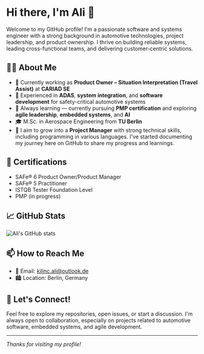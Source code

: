 # Hi there, I'm Ali 👋

Welcome to my GitHub profile! I'm a passionate software and systems engineer with a strong background in automotive technologies, project leadership, and product ownership. I thrive on building reliable systems, leading cross-functional teams, and delivering customer-centric solutions.

## 👨‍💻 About Me

- 🚗 Currently working as **Product Owner – Situation Interpretation (Travel Assist)** at **CARIAD SE**
- 🧠 Experienced in **ADAS**, **system integration**, and **software development** for safety-critical automotive systems
- 🌱 Always learning — currently pursuing **PMP certification** and exploring **agile leadership**, **embedded systems**, and **AI**
- 🎓 M.Sc. in Aerospace Engineering from **TU Berlin**
- 📘 I aim to grow into a **Project Manager** with strong technical skills, including programming in various languages. I've started documenting my journey here on GitHub to share my progress and learnings.

## 📜 Certifications

- SAFe® 6 Product Owner/Product Manager
- SAFe® 5 Practitioner
- ISTQB Tester Foundation Level
- PMP (in progress)

## 📈 GitHub Stats

![Ali's GitHub stats](https://github-readme-stats.vercel.app/api?username=ak92597&show_icons=true&theme=radical)

## 📫 How to Reach Me

- 📧 Email: [kilinc.ali@outlook.de](mailto:kilinc.ali@outlook.de)
- 🏙️ Location: Berlin, Germany

## 🤝 Let's Connect!

Feel free to explore my repositories, open issues, or start a discussion. I'm always open to collaboration, especially on projects related to automotive software, embedded systems, and agile development.

---

*Thanks for visiting my profile!*
